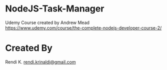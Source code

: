 # NodeJS-Task-Manager
Udemy Course created by Andrew Mead
https://www.udemy.com/course/the-complete-nodejs-developer-course-2/

# Created By
Rendi K. <rendi.krinaldi@gmail.com>

